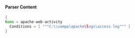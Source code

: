 #### Parser Content
```Java
{
Name = apache-web-activity
  Conditions = [ """C:\\xampp\apache\logs\access.log""" ]
}
```